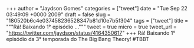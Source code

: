 
+++
author = "Jaydson Gomes"
categories = ["tweet"]
date = "Tue Sep 22 03:49:09 +0000 2009"
draft = false
slug = "180520b6c4e037458236528347b81d10e7b5f304"
tags = ["tweet"]
title = """Rá! Baixando 1° episódio ..."""
tweet = true
micro = true
tweet_url = "https://twitter.com/jaydson/status/4164350617"
+++
Rá! Baixando 1° episódio da 3° temporada do The Big Bang Theory! #TBBT
